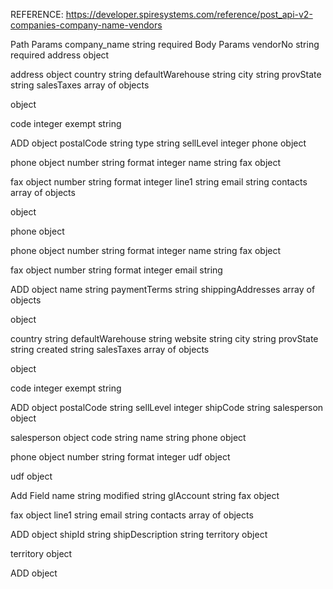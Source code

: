REFERENCE: https://developer.spiresystems.com/reference/post_api-v2-companies-company-name-vendors


Path Params
company_name
string
required
Body Params
vendorNo
string
required
address
object

address object
country
string
defaultWarehouse
string
city
string
provState
string
salesTaxes
array of objects

object

code
integer
exempt
string

ADD object
postalCode
string
type
string
sellLevel
integer
phone
object

phone object
number
string
format
integer
name
string
fax
object

fax object
number
string
format
integer
line1
string
email
string
contacts
array of objects

object

phone
object

phone object
number
string
format
integer
name
string
fax
object

fax object
number
string
format
integer
email
string

ADD object
name
string
paymentTerms
string
shippingAddresses
array of objects

object

country
string
defaultWarehouse
string
website
string
city
string
provState
string
created
string
salesTaxes
array of objects

object

code
integer
exempt
string

ADD object
postalCode
string
sellLevel
integer
shipCode
string
salesperson
object

salesperson object
code
string
name
string
phone
object

phone object
number
string
format
integer
udf
object

udf object

Add Field
name
string
modified
string
glAccount
string
fax
object

fax object
line1
string
email
string
contacts
array of objects

ADD object
shipId
string
shipDescription
string
territory
object

territory object

ADD object
